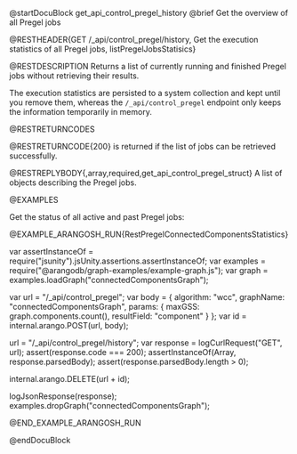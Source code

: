 @startDocuBlock get_api_control_pregel_history
@brief Get the overview of all Pregel jobs

@RESTHEADER{GET /_api/control_pregel/history, Get the execution statistics of all Pregel jobs, listPregelJobsStatisics}

@RESTDESCRIPTION
Returns a list of currently running and finished Pregel jobs without retrieving
their results.

The execution statistics are persisted to a system collection and kept until you
remove them, whereas the `/_api/control_pregel` endpoint only keeps the
information temporarily in memory.

@RESTRETURNCODES

@RESTRETURNCODE{200}
is returned if the list of jobs can be retrieved successfully.

@RESTREPLYBODY{,array,required,get_api_control_pregel_struct}
A list of objects describing the Pregel jobs.

@EXAMPLES

Get the status of all active and past Pregel jobs:

@EXAMPLE_ARANGOSH_RUN{RestPregelConnectedComponentsStatistics}

var assertInstanceOf = require("jsunity").jsUnity.assertions.assertInstanceOf;
var examples = require("@arangodb/graph-examples/example-graph.js");
var graph = examples.loadGraph("connectedComponentsGraph");

var url = "/_api/control_pregel";
var body = {
  algorithm: "wcc",
  graphName: "connectedComponentsGraph",
  params: {
    maxGSS: graph.components.count(),
    resultField: "component"
  }
};
var id = internal.arango.POST(url, body);

url = "/_api/control_pregel/history";
var response = logCurlRequest("GET", url);
assert(response.code === 200);
assertInstanceOf(Array, response.parsedBody);
assert(response.parsedBody.length > 0);

internal.arango.DELETE(url + id);

logJsonResponse(response);
examples.dropGraph("connectedComponentsGraph");

@END_EXAMPLE_ARANGOSH_RUN

@endDocuBlock
